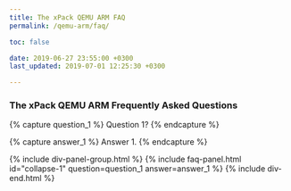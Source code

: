 ```yaml
---
title: The xPack QEMU ARM FAQ
permalink: /qemu-arm/faq/

toc: false

date: 2019-06-27 23:55:00 +0300
last_updated: 2019-07-01 12:25:30 +0300

---
```


### The xPack QEMU ARM Frequently Asked Questions

{% capture question_1 %}
Question 1?
{% endcapture %}

{% capture answer_1 %}
Answer 1.
{% endcapture %}

{% include div-panel-group.html %}
{% include faq-panel.html id="collapse-1" question=question_1 answer=answer_1 %}
{% include div-end.html %}
